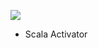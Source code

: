 <a href='http://46.101.221.27:8080/job/scala-sbt-activator'><img src='http://46.101.221.27:8080/buildStatus/icon?job=scala-sbt-activator'></a>
- Scala Activator 

